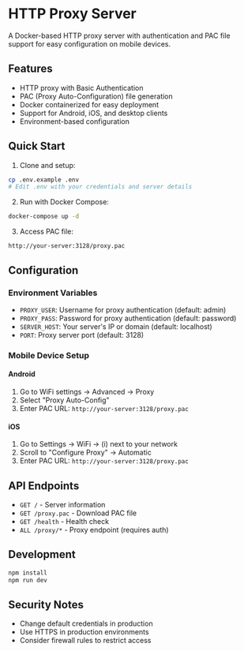 # HTTP Proxy Server

A Docker-based HTTP proxy server with authentication and PAC file support for easy configuration on mobile devices.

## Features

- HTTP proxy with Basic Authentication
- PAC (Proxy Auto-Configuration) file generation
- Docker containerized for easy deployment
- Support for Android, iOS, and desktop clients
- Environment-based configuration

## Quick Start

1. Clone and setup:
```bash
cp .env.example .env
# Edit .env with your credentials and server details
```

2. Run with Docker Compose:
```bash
docker-compose up -d
```

3. Access PAC file:
```
http://your-server:3128/proxy.pac
```

## Configuration

### Environment Variables

- `PROXY_USER`: Username for proxy authentication (default: admin)
- `PROXY_PASS`: Password for proxy authentication (default: password)
- `SERVER_HOST`: Your server's IP or domain (default: localhost)
- `PORT`: Proxy server port (default: 3128)

### Mobile Device Setup

#### Android
1. Go to WiFi settings → Advanced → Proxy
2. Select "Proxy Auto-Config"
3. Enter PAC URL: `http://your-server:3128/proxy.pac`

#### iOS
1. Go to Settings → WiFi → (i) next to your network
2. Scroll to "Configure Proxy" → Automatic
3. Enter PAC URL: `http://your-server:3128/proxy.pac`

## API Endpoints

- `GET /` - Server information
- `GET /proxy.pac` - Download PAC file
- `GET /health` - Health check
- `ALL /proxy/*` - Proxy endpoint (requires auth)

## Development

```bash
npm install
npm run dev
```

## Security Notes

- Change default credentials in production
- Use HTTPS in production environments
- Consider firewall rules to restrict access